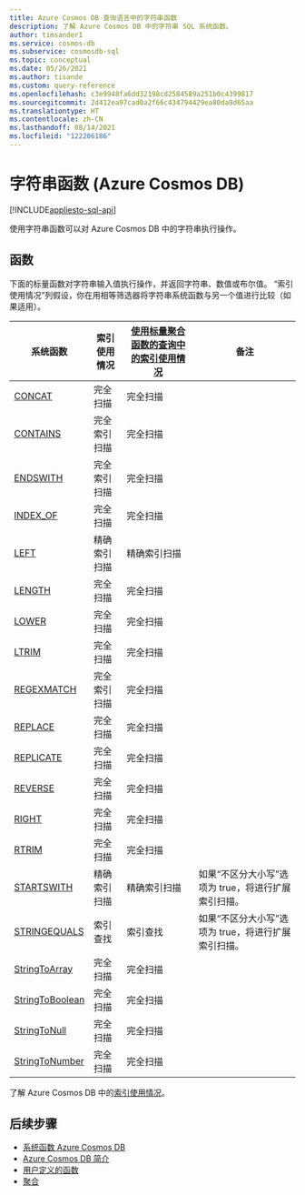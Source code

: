 ```yaml
---
title: Azure Cosmos DB 查询语言中的字符串函数
description: 了解 Azure Cosmos DB 中的字符串 SQL 系统函数。
author: timsander1
ms.service: cosmos-db
ms.subservice: cosmosdb-sql
ms.topic: conceptual
ms.date: 05/26/2021
ms.author: tisande
ms.custom: query-reference
ms.openlocfilehash: c3e9948fa6dd32198cd2584589a251b0c4399817
ms.sourcegitcommit: 2d412ea97cad0a2f66c434794429ea80da9d65aa
ms.translationtype: HT
ms.contentlocale: zh-CN
ms.lasthandoff: 08/14/2021
ms.locfileid: "122206186"
---
```

# <a name="string-functions-azure-cosmos-db"></a>字符串函数 (Azure Cosmos DB)
[!INCLUDE[appliesto-sql-api](../includes/appliesto-sql-api.md)]

使用字符串函数可以对 Azure Cosmos DB 中的字符串执行操作。

## <a name="functions"></a>函数

下面的标量函数对字符串输入值执行操作，并返回字符串、数值或布尔值。 “索引使用情况”列假设，你在用相等筛选器将字符串系统函数与另一个值进行比较（如果适用）。

| 系统函数                                 | 索引使用情况        | [使用标量聚合函数的查询中的索引使用情况](../index-overview.md#index-utilization-for-scalar-aggregate-functions) | 备注                                                      |
| ----------------------------------------------- | ------------------ | ------------------------------------------------------ | ------------------------------------------------------------ |
| [CONCAT](sql-query-concat.md)                   | 完全扫描          | 完全扫描                                              |                                                              |
| [CONTAINS](sql-query-contains.md)               | 完全索引扫描    | 完全扫描                                              |                                                              |
| [ENDSWITH](sql-query-endswith.md)               | 完全索引扫描    | 完全扫描                                              |                                                              |
| [INDEX_OF](sql-query-index-of.md)               | 完全扫描          | 完全扫描                                              |                                                              |
| [LEFT](sql-query-left.md)                       | 精确索引扫描 | 精确索引扫描                                     |                                                              |
| [LENGTH](sql-query-length.md)                   | 完全扫描          | 完全扫描                                              |                                                              |
| [LOWER](sql-query-lower.md)                     | 完全扫描          | 完全扫描                                              |                                                              |
| [LTRIM](sql-query-ltrim.md)                     | 完全扫描          | 完全扫描                                              |                                                              |
| [REGEXMATCH](sql-query-regexmatch.md)           | 完全索引扫描    | 完全扫描                                              |                                                              |
| [REPLACE](sql-query-replace.md)                 | 完全扫描          | 完全扫描                                              |                                                              |
| [REPLICATE](sql-query-replicate.md)             | 完全扫描          | 完全扫描                                              |                                                              |
| [REVERSE](sql-query-reverse.md)                 | 完全扫描          | 完全扫描                                              |                                                              |
| [RIGHT](sql-query-right.md)                     | 完全扫描          | 完全扫描                                              |                                                              |
| [RTRIM](sql-query-rtrim.md)                     | 完全扫描          | 完全扫描                                              |                                                              |
| [STARTSWITH](sql-query-startswith.md)           | 精确索引扫描 | 精确索引扫描                                     | 如果“不区分大小写”选项为 true，将进行扩展索引扫描。 |
| [STRINGEQUALS](sql-query-stringequals.md)       | 索引查找         | 索引查找                                             | 如果“不区分大小写”选项为 true，将进行扩展索引扫描。 |
| [StringToArray](sql-query-stringtoarray.md)     | 完全扫描          | 完全扫描                                              |                                                              |
| [StringToBoolean](sql-query-stringtoboolean.md) | 完全扫描          | 完全扫描                                              |                                                              |
| [StringToNull](sql-query-stringtonull.md)       | 完全扫描          | 完全扫描                                              |                                                              |
| [StringToNumber](sql-query-stringtonumber.md)   | 完全扫描          | 完全扫描                                              |                                                              |

了解 Azure Cosmos DB 中的[索引使用情况](../index-overview.md#index-usage)。

## <a name="next-steps"></a>后续步骤

- [系统函数 Azure Cosmos DB](sql-query-system-functions.md)
- [Azure Cosmos DB 简介](../introduction.md)
- [用户定义的函数](sql-query-udfs.md)
- [聚合](sql-query-aggregate-functions.md)
